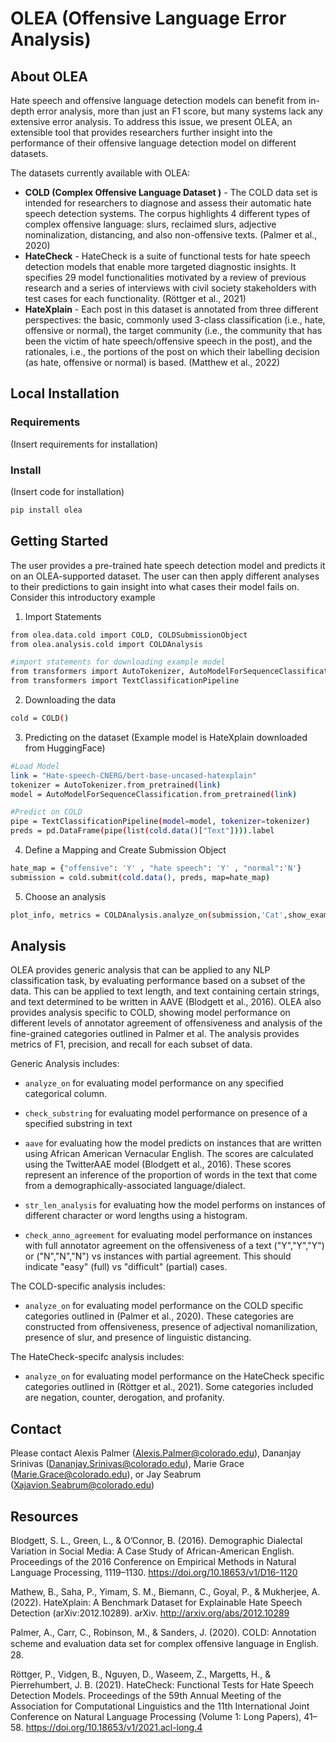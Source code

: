 # OLEA (Offensive Language Error Analysis)

## About OLEA
Hate speech and offensive language detection models can benefit from in-depth error analysis, more than just an F1 score, but many systems lack any extensive error analysis. To address this issue, we present OLEA, an extensible tool that provides researchers further insight into the performance of their offensive language detection model on different datasets. 

The datasets currently available with OLEA:

- **COLD (Complex Offensive Language Dataset )** - The COLD data set is intended for researchers to diagnose and assess their automatic hate speech detection systems. The corpus highlights 4 different types of complex offensive language: slurs, reclaimed slurs, adjective nominalization, distancing, and also non-offensive texts. (Palmer et al., 2020)
- **HateCheck** - HateCheck is a suite of functional tests for hate speech detection models that enable more targeted diagnostic insights. It specifies 29 model functionalities motivated by a review of previous research and a series of interviews with civil society stakeholders with test cases for each functionality. (Röttger et al., 2021)
- **HateXplain** - Each post in this dataset is annotated from three different perspectives: the basic, commonly used 3-class classification (i.e., hate, offensive or normal), the target community (i.e., the community that has been the victim of hate speech/offensive speech in the post), and the rationales, i.e., the portions of the post on which their labelling decision (as hate, offensive or normal) is based. (Matthew et al., 2022)

## Local Installation
### Requirements
(Insert requirements for installation)

### Install
(Insert code for installation)
```sh
pip install olea
```

## Getting Started
The user provides a pre-trained hate speech detection model and predicts it on an OLEA-supported dataset. The user can then apply different analyses to their predictions to gain insight into what cases their model fails on. Consider this introductory example

1. Import Statements
```sh
from olea.data.cold import COLD, COLDSubmissionObject
from olea.analysis.cold import COLDAnalysis

#import statements for downloading example model
from transformers import AutoTokenizer, AutoModelForSequenceClassification
from transformers import TextClassificationPipeline
```
2. Downloading the data
```sh
cold = COLD()
```
3. Predicting on the dataset (Example model is HateXplain downloaded from HuggingFace)
```sh
#Load Model
link = "Hate-speech-CNERG/bert-base-uncased-hatexplain"
tokenizer = AutoTokenizer.from_pretrained(link)
model = AutoModelForSequenceClassification.from_pretrained(link)
```
```sh
#Predict on COLD
pipe = TextClassificationPipeline(model=model, tokenizer=tokenizer)
preds = pd.DataFrame(pipe(list(cold.data()["Text"]))).label
```
4. Define a Mapping and Create Submission Object
```sh
hate_map = {"offensive": 'Y' , "hate speech": 'Y' , "normal":'N'}
submission = cold.submit(cold.data(), preds, map=hate_map)
```
5. Choose an analysis 
```sh
plot_info, metrics = COLDAnalysis.analyze_on(submission,'Cat',show_examples = True)
```

## Analysis
OLEA provides generic analysis that can be applied to any NLP classification task, by evaluating performance based on a subset of the data. This can be applied to text length, and text containing certain strings, and text determined to be written in AAVE (Blodgett et al., 2016). OLEA also provides analysis specific to COLD, showing model performance on different levels of annotator agreement of offensiveness and analysis of the fine-grained categories outlined in Palmer et al. The analysis provides metrics of F1, precision, and recall for each subset of data. 

Generic Analysis includes:

-   `analyze_on` for evaluating model performance on any specified
    categorical column.

-   `check_substring` for evaluating model performance on presence of a
    specified substring in text

-   `aave` for evaluating how the model predicts on instances that are
    written using African American Vernacular English. The scores are
    calculated using the TwitterAAE model
    (Blodgett et al., 2016). These scores represent an
    inference of the proportion of words in the text that come from a
    demographically-associated language/dialect.

-   `str_len_analysis` for evaluating how the model performs on
    instances of different character or word lengths using a histogram.

-   `check_anno_agreement` for evaluating model performance on
    instances with full annotator agreement on the offensiveness of a
    text (\"Y\",\"Y\",\"Y\") or (\"N\",\"N\",\"N\") vs instances with
    partial agreement. This should indicate \"easy\" (full) vs
    \"difficult\" (partial) cases.

The COLD-specific analysis includes:

-   `analyze_on` for evaluating model performance on the COLD specific
    categories outlined in (Palmer et al., 2020). These categories are
    constructed from offensiveness, presence of adjectival
    nomanilization, presence of slur, and presence of linguistic
    distancing.

The HateCheck-specifc analysis includes:

-   `analyze_on` for evaluating model performance on the HateCheck
    specific categories outlined in (Röttger et al., 2021). Some
    categories included are negation, counter, derogation, and
    profanity.



## Contact
Please contact Alexis Palmer (Alexis.Palmer@colorado.edu), Dananjay Srinivas (Dananjay.Srinivas@colorado.edu), Marie Grace (Marie.Grace@colorado.edu), or Jay Seabrum (Xajavion.Seabrum@colorado.edu)

## Resources

Blodgett, S. L., Green, L., & O’Connor, B. (2016). Demographic Dialectal Variation in Social Media: A Case Study of African-American English. Proceedings of the 2016 Conference on Empirical Methods in Natural Language Processing, 1119–1130. https://doi.org/10.18653/v1/D16-1120

Mathew, B., Saha, P., Yimam, S. M., Biemann, C., Goyal, P., & Mukherjee, A. (2022). HateXplain: A Benchmark Dataset for Explainable Hate Speech Detection (arXiv:2012.10289). arXiv. http://arxiv.org/abs/2012.10289

Palmer, A., Carr, C., Robinson, M., & Sanders, J. (2020). COLD: Annotation scheme and evaluation data set for complex oﬀensive language in English. 28.

Röttger, P., Vidgen, B., Nguyen, D., Waseem, Z., Margetts, H., & Pierrehumbert, J. B. (2021). HateCheck: Functional Tests for Hate Speech Detection Models. Proceedings of the 59th Annual Meeting of the Association for Computational Linguistics and the 11th International Joint Conference on Natural Language Processing (Volume 1: Long Papers), 41–58. https://doi.org/10.18653/v1/2021.acl-long.4
